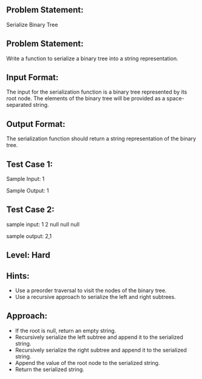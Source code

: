 ## Problem Statement:
Serialize Binary Tree

## Problem Statement:
Write a function to serialize a binary tree into a string representation.

## Input Format:
The input for the serialization function is a binary tree represented by its root node. The elements of the binary tree will be provided as a space-separated string.


## Output Format:
The serialization function should return a string representation of the binary tree.

## Test Case 1:
Sample Input:
1

Sample Output:
1


## Test Case 2:
sample input: 
1 2 null null null

sample output:
2,1


## Level: Hard

## Hints:
- Use a preorder traversal to visit the nodes of the binary tree.
- Use a recursive approach to serialize the left and right subtrees.

## Approach:
- If the root is null, return an empty string.
- Recursively serialize the left subtree and append it to the serialized string.
- Recursively serialize the right subtree and append it to the serialized string.
- Append the value of the root node to the serialized string.
- Return the serialized string.